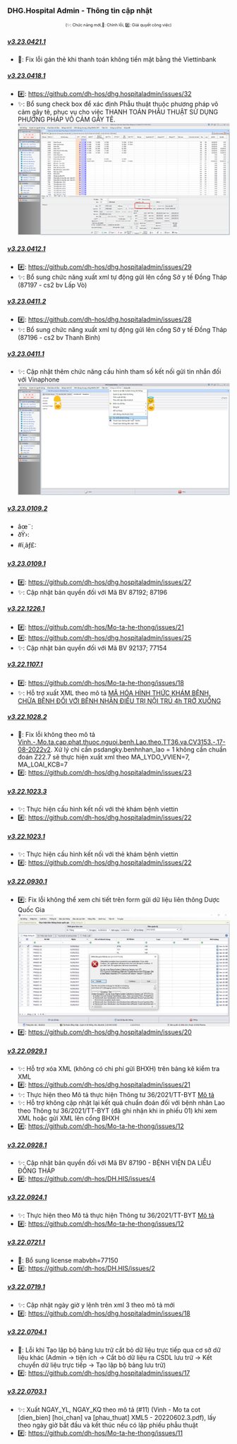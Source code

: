 ﻿### DHG.Hospital Admin - Thông tin cập nhật

<div align="center" style="font-size:xx-small">(✨: Chức năng mới,🐛: Chỉnh lỗi, #️⃣: Giải quyết công việc) </div>

##### [v3.23.0421.1]()

- 🐛: Fix lỗi gán thẻ khi thanh toán không tiền mặt bằng thẻ Viettinbank

##### [v3.23.0418.1]()

- #️⃣: <https://github.com/dh-hos/dhg.hospitaladmin/issues/32>
- ✨: Bổ sung check box để xác định Phẫu thuật thuộc phương pháp vô cảm gây tê, phục vụ cho việc THANH TOÁN PHẪU THUẬT SỬ DỤNG PHƯƠNG PHÁP VÔ CẢM GÂY TÊ. ![Alt text](../MoTaThayDoi/HospitalAdmin-PhauThuatVoCamGayTe.png)

##### [v3.23.0412.1]()

- #️⃣: <https://github.com/dh-hos/dhg.hospitaladmin/issues/29>
- ✨: Bổ sung chức năng xuất xml tự động gửi lên cổng Sở y tế Đồng Tháp (87197 - cs2 bv Lấp Vò)

##### [v3.23.0411.2]()

- #️⃣: <https://github.com/dh-hos/dhg.hospitaladmin/issues/28>
- ✨: Bổ sung chức năng xuất xml tự động gửi lên cổng Sở y tế Đồng Tháp (87196 - cs2 bv Thanh Bình)

##### [v3.23.0411.1]()

- ✨: Cập nhật thêm chức năng cấu hình tham số kết nối gửi tin nhắn đối với Vinaphone ![Alt text](../MoTaThayDoi/SMS-OpVina.png)

##### [v3.23.0109.2]()

-  âœ¨:
-  ðŸ›:
-  #ï¸âƒ£:

##### [v3.23.0109.1]()

-  #️⃣: https://github.com/dh-hos/dhg.hospitaladmin/issues/27
-  ✨: Cập nhật bản quyền đối với Mã BV 87192; 87196

##### [v3.22.1226.1]()

-  #️⃣: https://github.com/dh-hos/Mo-ta-he-thong/issues/21
-  #️⃣: https://github.com/dh-hos/dhg.hospitaladmin/issues/25
-  ✨: Cập nhật bản quyền đối với Mã BV 92137; 77154

##### [v3.22.1107.1]()

-  #️⃣: https://github.com/dh-hos/Mo-ta-he-thong/issues/18
-  ✨: Hỗ trợ xuất XML theo mô tả [MÃ HÓA HÌNH THỨC KHÁM BỆNH, CHỮA BỆNH ĐỐI VỚI BỆNH NHÂN ĐIỀU TRỊ NỘI TRÚ 4h TRỞ XUỐNG](https://github.com/dh-hos/Mo-ta-he-thong/blob/main/XML4210/Hau-Mo-ta-XML-Noi-tru-4h-3788_BYT-BH.md)

##### [v3.22.1028.2]()

-  🐛: Fix lỗi không theo mô tả [Vinh.-.Mo.ta.cap.phat.thuoc.nguoi.benh.Lao.theo.TT36.va.CV3153.-.17-08-2022v2](../MoTaThayDoi/Vinh.-.Mo.ta.cap.phat.thuoc.nguoi.benh.Lao.theo.TT36.va.CV3153.-.17-08-2022v2.pdf). Xử lý chỉ cần psdangky.benhnhan_lao = 1 không cần chuẩn đoán Z22.7 sẽ thực hiện xuất xml theo MA_LYDO_VVIEN=7, MA_LOAI_KCB=7
-  #️⃣: https://github.com/dh-hos/dhg.hospitaladmin/issues/23

##### [v3.22.1023.3]()

-  ✨: Thực hiện cấu hình kết nối với thẻ khám bệnh viettin
-  #️⃣: https://github.com/dh-hos/dhg.hospitaladmin/issues/22

##### [v3.22.1023.1]()

-  ✨: Thực hiện cấu hình kết nối với thẻ khám bệnh viettin
-  #️⃣: https://github.com/dh-hos/dhg.hospitaladmin/issues/22

##### [v3.22.0930.1]()

-  #️⃣: Fix lỗi không thể xem chi tiết trên form gửi dữ liệu liên thông Dược Quốc Gia ![](../MoTaThayDoi/Errors/error-dqg-xem-chi-tiet.png)
-  #️⃣: https://github.com/dh-hos/dhg.hospitaladmin/issues/20

##### [v3.22.0929.1]()

-  ✨: Hỗ trợ xóa XML (không có chi phí gửi BHXH) trên bảng kê kiểm tra XML
-  #️⃣: https://github.com/dh-hos/dhg.hospitaladmin/issues/21
-  ✨: Thực hiện theo Mô tả thực hiện Thông tư 36/2021/TT-BYT [Mô tả](https://github.com/dh-hos/Mo-ta-he-thong/files/9553579/Vinh.-.Mo.ta.cap.phat.thuoc.nguoi.benh.Lao.theo.TT36.va.CV3153.-.17-08-2022v2.pdf)
-  ✨: Hỗ trợ không cập nhật lại kết quả chuẩn đoán đối với bệnh nhân Lao theo Thông tư 36/2021/TT-BYT (đã ghi nhận khi in phiếu 01) khi xem XML hoặc gửi XML lên cổng BHXH
-  #️⃣: https://github.com/dh-hos/Mo-ta-he-thong/issues/12

##### [v3.22.0928.1]()

-  ✨: Cập nhật bản quyền đối với Mã BV 87190 - BỆNH VIỆN DA LIỄU ĐỒNG THÁP
-  #️⃣: https://github.com/dh-hos/DH.HIS/issues/4

##### [v3.22.0924.1]()

-  ✨: Thực hiện theo Mô tả thực hiện Thông tư 36/2021/TT-BYT [Mô tả](https://github.com/dh-hos/Mo-ta-he-thong/files/9553579/Vinh.-.Mo.ta.cap.phat.thuoc.nguoi.benh.Lao.theo.TT36.va.CV3153.-.17-08-2022v2.pdf)
-  #️⃣: https://github.com/dh-hos/Mo-ta-he-thong/issues/12

##### [v3.22.0721.1]()

-  🐛: Bổ sung license mabvbh=77150
-  #️⃣: https://github.com/dh-hos/DH.HIS/issues/2

##### [v3.22.0719.1]()

-  ✨: Cập nhật ngày giờ y lệnh trên xml 3 theo mô tả mới
-  #️⃣: https://github.com/dh-hos/dhg.hospitaladmin/issues/18

##### [v3.22.0704.1]()

-  🐛: Lỗi khi Tạo lập bộ bảng lưu trữ cắt bỏ dữ liệu trực tiếp qua cơ sở dữ liệu khác (Admin -> tiện ích -> Cắt bỏ dữ liệu ra CSDL lưu trữ -> Kết chuyển dữ liệu trực tiếp -> Tạo lập bộ bảng lưu trữ)
-  #️⃣: https://github.com/dh-hos/dhg.hospitaladmin/issues/17

##### [v3.22.0703.1]()

-  ✨: Xuất NGAY_YL, NGAY_KQ theo mô tả (#11) (Vinh - Mo ta cot [dien_bien] [hoi_chan] va [phau_thuat] XML5 - 20220602.3.pdf), lấy theo ngày giờ bắt đầu và kết thúc nếu có lập phiếu phẫu thuật
-  #️⃣: https://github.com/dh-hos/Mo-ta-he-thong/issues/11
